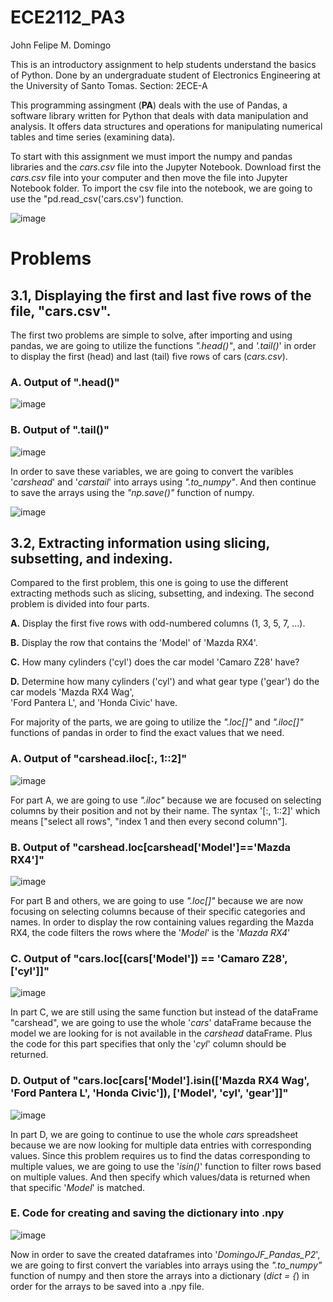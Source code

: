 # ECE2112_PA3
John Felipe M. Domingo

This is an introductory assignment to help students understand the basics of Python.
Done by an undergraduate student of Electronics Engineering at the University of Santo Tomas.
Section: 2ECE-A

This programming assingment (**PA**) deals with the use of Pandas, a software library written for Python that deals
with data manipulation and analysis. It offers data structures and operations for manipulating
numerical tables and time series (examining data).

To start with this assignment we must import the numpy and pandas libraries and the *cars.csv* file into the Jupyter Notebook.
Download first the *cars.csv* file into your computer and then move the file into Jupyter Notebook folder.
To import the csv file into the notebook, we are going to use the "pd.read_csv('cars.csv') function.

![image](https://github.com/user-attachments/assets/de60329c-ccdc-451b-ae8e-c4e443bb8838)

# Problems

## **3.1**, Displaying the first and last five rows of the file, "cars.csv".
  The first two problems are simple to solve, after importing and using pandas, we are going to utilize
    the functions *".head()"*, and *'.tail()*' in order to display the first (head) and last (tail) five
    rows of cars (*cars.csv*). 

  ### A. Output of ".head()"
   ![image](https://github.com/user-attachments/assets/98e13691-7208-4367-a5ee-0c7b6369d5f0)

  ### B. Output of ".tail()"
   ![image](https://github.com/user-attachments/assets/56393846-621f-4c0e-b649-4e52b1170805)

  In order to save these variables, we are going to convert the varibles '*carshead*' and '*carstail*' into arrays
    using *".to_numpy"*. And then continue to save the arrays using the *"np.save()"* function of numpy.

   ![image](https://github.com/user-attachments/assets/e9347b25-374c-4ecd-a23b-400b87e664ec)

## **3.2**, Extracting information using slicing, subsetting, and indexing.
  Compared to the first problem, this one is going to use the different extracting methods such as slicing, subsetting,
    and indexing. The second problem is divided into four parts. 
    
   **A.** Display the first five rows with odd-numbered columns (1, 3, 5, 7, ...).
   
   **B.** Display the row that contains the 'Model' of 'Mazda RX4'.
   
   **C.** How many cylinders ('cyl') does the car model 'Camaro Z28' have?
   
   **D.** Determine how many cylinders ('cyl') and what gear type ('gear') do the car models 'Mazda RX4 Wag',  
          'Ford Pantera L', and 'Honda Civic' have.
  
  For majority of the parts, we are going to utilize the *".loc[]"* and *".iloc[]"* functions of pandas
  in order to find the exact values that we need. 
 
  ### A. Output of "carshead.iloc[:, 1::2]"
   ![image](https://github.com/user-attachments/assets/e4b9d53a-770d-4ba8-8d1c-9a72b3e785bd)
  
  For part A, we are going to use *".iloc"* because we are focused on selecting columns by their position 
  and not by their name. The syntax '[:, 1::2]' which means ["select all rows", "index 1 and then every second column"].

  ### B. Output of "carshead.loc[carshead['Model']=='Mazda RX4']"
   ![image](https://github.com/user-attachments/assets/821c69a1-47c9-4fc4-a57d-7f5a90511062)

  For part B and others, we are going to use *".loc[]"* because we are now focusing on selecting columns
  because of their specific categories and names. In order to display the row containing values regarding the Mazda RX4, 
  the code filters the rows where the '*Model*' is the '*Mazda RX4*'

  ### C. Output of "cars.loc[(cars['Model']) == 'Camaro Z28', ['cyl']]"
   ![image](https://github.com/user-attachments/assets/21370699-4a22-4f12-8ad5-a1641e42651a)
  
  In part C, we are still using the same function but instead of the dataFrame "carshead", we are going to use the 
  whole '*cars*' dataFrame because the model we are looking for is not available in the *carshead* dataFrame. 
  Plus the code for this part specifies that only the '*cyl*' column should be returned.

  ### D. Output of "cars.loc[cars['Model'].isin(['Mazda RX4 Wag', 'Ford Pantera L', 'Honda Civic']), ['Model', 'cyl', 'gear']]"
   ![image](https://github.com/user-attachments/assets/594881e5-b961-4e31-9532-b75219338bc9)
  
  In part D, we are going to continue to use the whole *cars* spreadsheet because we are now looking for multiple
  data entries with corresponding values. Since this problem requires us to find the datas corresponding to multiple 
  values, we are going to use the '*isin()*' function to filter rows based on multiple values. And then specify which 
  values/data is returned when that specific '*Model*' is matched.
 
  ### E. Code for creating and saving the dictionary into .npy
   ![image](https://github.com/user-attachments/assets/4b7efd09-08ee-4992-b4d5-9e1b72fc6edd)
  
  Now in order to save the created dataframes into '*DomingoJF_Pandas_P2*', we are going to first convert the variables 
  into arrays using the *".to_numpy"* function of numpy and then store the arrays into a dictionary (*dict = {*) in order
  for the arrays to be saved into a .npy file.




  





